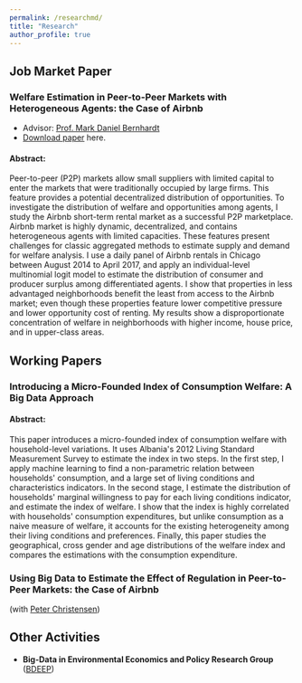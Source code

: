 ```yaml
--- 
permalink: /researchmd/
title: "Research"
author_profile: true 
---
```


##  Job Market Paper

### Welfare Estimation in Peer-to-Peer Markets with Heterogeneous Agents: the Case of Airbnb
* Advisor: [Prof. Mark Daniel Bernhardt](https://economics.illinois.edu/profile/danber)
* [Download paper](https://farhoodi.github.io/files/Airbnb_Welfare_Estimation.pdf) here.

#### Abstract:

Peer-to-peer (P2P) markets allow small suppliers with limited capital to enter the markets that were traditionally occupied by large firms. This feature provides a potential decentralized distribution of opportunities. To investigate the distribution of welfare and opportunities among agents, I study the Airbnb short-term rental market as a successful P2P marketplace. Airbnb market is highly dynamic, decentralized, and contains heterogeneous agents with limited capacities. These features present challenges for classic aggregated methods to estimate supply and demand for welfare analysis. I use a daily panel of Airbnb rentals in Chicago between August 2014 to April 2017, and apply an individual-level multinomial logit model to estimate the distribution of consumer and producer surplus among differentiated agents. I show that properties in less advantaged neighborhoods benefit the least from access to the Airbnb market; even though these properties feature lower competitive pressure and lower opportunity cost of renting. My results show a disproportionate concentration of welfare in neighborhoods with higher income, house price, and in upper-class areas.

## Working Papers
### Introducing a Micro-Founded Index of Consumption Welfare: A Big Data Approach

#### Abstract:

This  paper  introduces  a  micro-founded  index  of  consumption  welfare with household-level variations. It uses Albania's 2012 Living Standard Measurement Survey to estimate the index in two steps. In the first step, I apply machine learning to find a non-parametric relation between households' consumption, and a large set of living conditions and characteristics indicators. In the second stage, I estimate the distribution of households' marginal willingness to pay for each living conditions indicator, and estimate the index of welfare. I show that the index is highly correlated with households' consumption expenditures, but unlike consumption as a naive measure of welfare, it accounts for the existing heterogeneity among their living conditions and preferences. Finally, this paper studies the geographical, cross gender and age distributions of the welfare index and compares the estimations with the consumption expenditure.    

### Using Big Data to Estimate the Effect of Regulation in Peer-to-Peer Markets: the Case of Airbnb
(with [Peter Christensen](https://www.uiuc-bdeep.org/christensenteaching))

## Other Activities
* **Big-Data in Environmental Economics and Policy Research Group** ([BDEEP](https://www.uiuc-bdeep.org))
